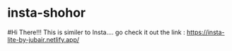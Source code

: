 # insta-shohor

#Hi There!!! This is similer to Insta.... go check it out the link : https://insta-lite-by-jubair.netlify.app/

